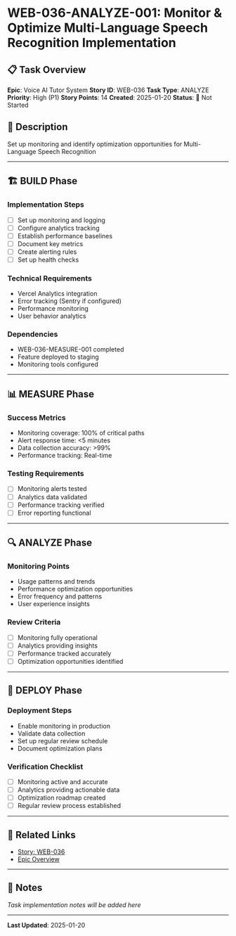 # WEB-036-ANALYZE-001: Monitor & Optimize Multi-Language Speech Recognition Implementation

## 📋 Task Overview
**Epic**: Voice AI Tutor System
**Story ID**: WEB-036
**Task Type**: ANALYZE
**Priority**: High (P1)
**Story Points**: 14
**Created**: 2025-01-20
**Status**: 🔴 Not Started

## 📝 Description
Set up monitoring and identify optimization opportunities for Multi-Language Speech Recognition

---

## 🏗️ BUILD Phase
### Implementation Steps
- [ ] Set up monitoring and logging
- [ ] Configure analytics tracking
- [ ] Establish performance baselines
- [ ] Document key metrics
- [ ] Create alerting rules
- [ ] Set up health checks

### Technical Requirements
- Vercel Analytics integration
- Error tracking (Sentry if configured)
- Performance monitoring
- User behavior analytics

### Dependencies
- WEB-036-MEASURE-001 completed
- Feature deployed to staging
- Monitoring tools configured

---

## 📊 MEASURE Phase
### Success Metrics
- Monitoring coverage: 100% of critical paths
- Alert response time: <5 minutes
- Data collection accuracy: >99%
- Performance tracking: Real-time

### Testing Requirements
- [ ] Monitoring alerts tested
- [ ] Analytics data validated
- [ ] Performance tracking verified
- [ ] Error reporting functional

---

## 🔍 ANALYZE Phase
### Monitoring Points
- Usage patterns and trends
- Performance optimization opportunities
- Error frequency and patterns
- User experience insights

### Review Criteria
- [ ] Monitoring fully operational
- [ ] Analytics providing insights
- [ ] Performance tracked accurately
- [ ] Optimization opportunities identified

---

## 🚀 DEPLOY Phase
### Deployment Steps
- Enable monitoring in production
- Validate data collection
- Set up regular review schedule
- Document optimization plans

### Verification Checklist
- [ ] Monitoring active and accurate
- [ ] Analytics providing actionable data
- [ ] Optimization roadmap created
- [ ] Regular review process established

---

## 🔗 Related Links
- [Story: WEB-036](../../../stories-by-epic/epic-04-voice-ai-tutor/WEB-036-multi-language-speech-recognition.md)
- [Epic Overview](../../../stories-by-epic/epic-04-voice-ai-tutor/index.md)

---

## 📝 Notes
*Task implementation notes will be added here*

---
**Last Updated**: 2025-01-20